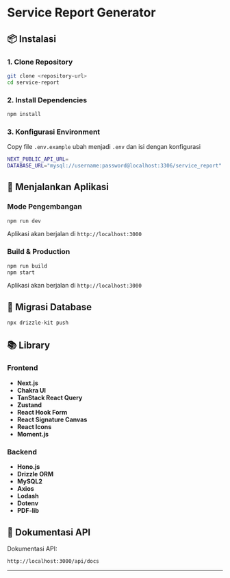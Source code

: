 # Service Report Generator

## 📦 Instalasi

### 1. Clone Repository
```sh
git clone <repository-url>
cd service-report
```

### 2. Install Dependencies
```sh
npm install
```

### 3. Konfigurasi Environment
Copy file `.env.example` ubah menjadi `.env` dan isi dengan konfigurasi
```sh
NEXT_PUBLIC_API_URL=
DATABASE_URL="mysql://username:password@localhost:3306/service_report"
```

## 🚀 Menjalankan Aplikasi

### Mode Pengembangan
```sh
npm run dev
```
Aplikasi akan berjalan di `http://localhost:3000`

### Build & Production
```sh
npm run build
npm start
```
Aplikasi akan berjalan di `http://localhost:3000`

## 🔄 Migrasi Database

```sh
npx drizzle-kit push
```

## 📚 Library 

### Frontend
- **Next.js**
- **Chakra UI**
- **TanStack React Query**
- **Zustand**
- **React Hook Form**
- **React Signature Canvas**
- **React Icons**
- **Moment.js**

### Backend
- **Hono.js**
- **Drizzle ORM**
- **MySQL2**
- **Axios**
- **Lodash**
- **Dotenv**
- **PDF-lib**

## 📖 Dokumentasi API
Dokumentasi API:
```
http://localhost:3000/api/docs
```

---